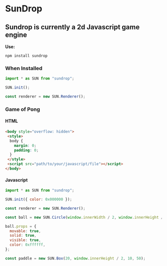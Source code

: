 # SunDrop

## Sundrop is currently a 2d Javascript game engine  

**Use:**  

```npm
npm install sundrop
```  

### When Installed  

```javascript
import * as SUN from "sundrop";

SUN.init();

const renderer = new SUN.Renderer();
```  

### Game of Pong  

#### HTML

```html
<body style="overflow: hidden">
 <style>
  body {
    margin: 0;
    padding: 0;
  }
 </style>
 <script src="path/to/your/javascript/file"></script>
</body>
```  

#### Javascript  

```javascript
import * as SUN from "sundrop";

SUN.init({ color: 0x000000 });

const renderer = new SUN.Renderer();

const ball = new SUN.Circle(window.innerWidth / 2, window.innerHeight / 2, 5);

ball.props = {
  movable: true,
  solid: true,
  visible: true,
  color: 0xffffff,
};

const paddle = new SUN.Box(20, window.innerHeight / 2, 10, 50);
```
